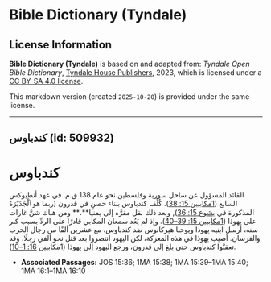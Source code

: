 # Bible Dictionary (Tyndale)

## License Information

**Bible Dictionary (Tyndale)** is based on and adapted from: _Tyndale Open Bible Dictionary_, [Tyndale House Publishers](https://tyndaleopenresources.com/), 2023, which is licensed under a [CC BY-SA 4.0 license](https://creativecommons.org/licenses/by-sa/4.0/legalcode.en).

This markdown version (created `2025-10-20`) is provided under the same license.



--------------------------------

## كندباوس (id: 509932)

**كندباوس**
===========

القائد المسؤول عن ساحل سورية وفلسطين نحو عام 138 ق.م. في عهد أنطيوكس السابع ([1مكابيين 15: 38](https://ref.ly/1Macc15:38)). كُلِّف كندباوس ببناء حصنٍ في قدرون (ربما هو ٱلْجُدَيْرَةُ المذكورة في [يشوع 15: 36](https://ref.ly/Josh15:36)), وبعد ذلك نقل مقرَّه إلى يمنيا**،** ومن هناك شنَّ غارات على يهوذا ([1مكابيين 15: 39–40](https://ref.ly/1Macc15:39-1Macc15:40)). وإذ لم يَعُد سمعان المكابي قادرًا على الردِّ بسبب كبر سنه، أرسل ابنيه يهوذا ويوحنا هيركانوس ضد كندباوس، مع عشرين ألفًا من رجال الحرب والفرسان. أصيب يهوذا في هذه المعركة، لكن اليهود انتصروا بعد قتل نحو ألفي رجلًا. وقد تعقبَّوا كندباوس حتى بلغ إلى قدرون، ورجع اليهود إلى يهوذا (1مكابيين [16: 1–10](https://ref.ly/1Macc16:1-1Macc16:10)).

* **Associated Passages:** JOS 15:36; 1MA 15:38; 1MA 15:39–1MA 15:40; 1MA 16:1–1MA 16:10

